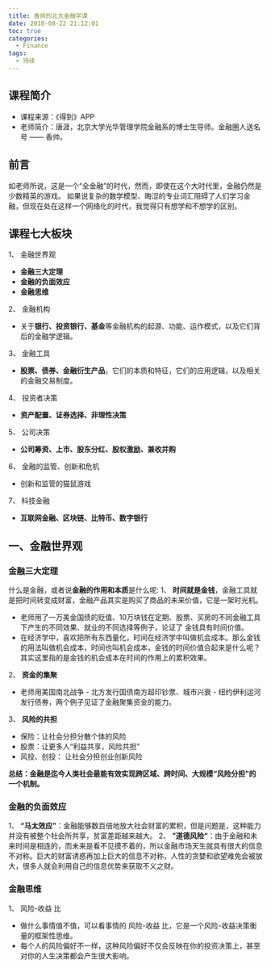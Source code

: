 ```yaml
---
title: 香帅的北大金融学课
date: 2018-08-22 21:12:01
toc: true
categories:
  - Finance
tags:
  - 待续
---
```


## 课程简介

* 课程来源：《得到》APP
* 老师简介：唐涯，北京大学光华管理学院金融系的博士生导师。金融圈人送名号 —— 香帅。

<!--more-->

## 前言
如老师所说，这是一个“全金融”的时代，然而，即使在这个大时代里，金融仍然是少数精英的游戏。
如果说复杂的数学模型、晦涩的专业词汇阻碍了人们学习金融，但现在处在这样一个网络化的时代，我觉得只有想学和不想学的区别。

## 课程七大板块

1、 金融世界观
   * **金融三大定理**
   * **金融的负面效应**
   * **金融思维**

2、 金融机构
   * 关于**银行、投资银行、基金**等金融机构的起源、功能、运作模式，以及它们背后的金融学逻辑。

3、 金融工具
   * **股票、债券、金融衍生产品**，它们的本质和特征，它们的应用逻辑，以及相关的金融交易制度。

4、 投资者决策
   * **资产配置、证券选择、非理性决策**

5、 公司决策
   * **公司筹资、上市、股东分红、股权激励、兼收并购**

6、 金融的监管、创新和危机
   * 创新和监管的猫鼠游戏

7、 科技金融 
   * **互联网金融、区块链、比特币、数字银行**



## 一、金融世界观

### 金融三大定理
什么是金融，或者说**金融的作用和本质**是什么呢:
1、 **时间就是金钱**，金融工具就是把时间转变成财富，金融产品其实是购买了商品的未来价值，它是一架时光机。
   * 老师用了一万美金国债的贬值、10万块钱在定期、股票、买房的不同金融工具下产生的不同效果、就业的不同选择等例子，论证了 金钱具有时间价值。
   * 在经济学中，喜欢把所有东西量化，时间在经济学中叫做机会成本。那么金钱的用法叫做机会成本，时间也叫机会成本，金钱的时间价值合起来是什么呢？其实这里指的是金钱的机会成本在时间的作用上的累积效果。

2、 **资金的集聚**
   * 老师用美国南北战争 - 北方发行国债南方超印钞票、城市兴衰 - 纽约伊利运河发行债券，两个例子见证了金融聚集资金的能力。

3、 **风险的共担**
   * 保险：让社会分担分散个体的风险
   * 股票：让更多人“利益共享，风险共担”
   * 风投、创投： 让社会分担创业创新风险

**总结：金融是迄今人类社会最能有效实现跨区域、跨时间、大规模“风险分担”的一个机制。**



### 金融的负面效应

1、 **“马太效应”**：金融能够数百倍地放大社会财富的累积，但是问题是，这种能力并没有被整个社会所共享，贫富差距越来越大。
2、 **”道德风险“**：由于金融和未来时间是相连的，而未来是看不见摸不着的，所以金融市场天生就具有很大的信息不对称。巨大的财富诱惑再加上巨大的信息不对称，人性的贪婪和欲望难免会被放大，很多人就会利用自己的信息优势来获取不义之财。



### 金融思维

1、 风险-收益 比
   * 做什么事情值不值，可以看事情的 风险-收益 比，它是一个风险-收益决策衡量的框架性思维。
   * 每个人的风险偏好不一样，这种风险偏好不仅会反映在你的投资决策上，甚至对你的人生决策都会产生很大影响。